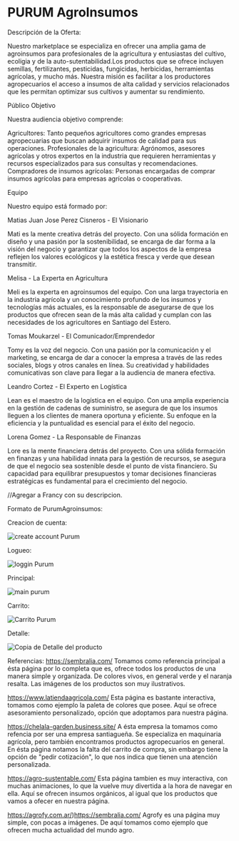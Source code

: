 # PURUM AgroInsumos

Descripción de la Oferta:

Nuestro marketplace se especializa en ofrecer una amplia gama de agroinsumos para profesionales de la agricultura y entusiastas del cultivo, ecoligia y de la auto-sutentabilidad.Los productos que se ofrece incluyen semillas, fertilizantes, pesticidas, fungicidas, herbicidas, herramientas agrícolas, y mucho más. Nuestra misión es facilitar a los productores agropecuarios el acceso a insumos de alta calidad y servicios relacionados que les permitan optimizar sus cultivos y aumentar su rendimiento.

Público Objetivo

Nuestra audiencia objetivo comprende:

Agricultores: Tanto pequeños agricultores como grandes empresas agropecuarias que buscan adquirir insumos de calidad para sus operaciones.
Profesionales de la agricultura: Agrónomos, asesores agrícolas y otros expertos en la industria que requieren herramientas y recursos especializados para sus consultas y recomendaciones.
Compradores de insumos agrícolas: Personas encargadas de comprar insumos agrícolas para empresas agrícolas o cooperativas.


Equipo

Nuestro equipo está formado por:

Matias Juan Jose Perez Cisneros - El Visionario

Mati es la mente creativa detrás del proyecto. Con una sólida formación en diseño y una pasión por la sostenibilidad, se encarga de dar forma a la visión del negocio y garantizar que todos los aspectos de la empresa reflejen los valores ecológicos y la estética fresca y verde que desean transmitir.

Melisa - La Experta en Agricultura

Meli es la experta en agroinsumos del equipo. Con una larga trayectoria en la industria agrícola y un conocimiento profundo de los insumos y tecnologías más actuales, es la responsable de asegurarse de que los productos que ofrecen sean de la más alta calidad y cumplan con las necesidades de los agricultores en Santiago del Estero.

Tomas Moukarzel - El Comunicador/Emprendedor

Tomy es la voz del negocio. Con una pasión por la comunicación y el marketing, se encarga de dar a conocer la empresa a través de las redes sociales, blogs y otros canales en línea. Su creatividad y habilidades comunicativas son clave para llegar a la audiencia de manera efectiva.

Leandro Cortez - El Experto en Logística

Lean es el maestro de la logística en el equipo. Con una amplia experiencia en la gestión de cadenas de suministro, se asegura de que los insumos lleguen a los clientes de manera oportuna y eficiente. Su enfoque en la eficiencia y la puntualidad es esencial para el éxito del negocio.

Lorena Gomez - La Responsable de Finanzas

Lore es la mente financiera detrás del proyecto. Con una sólida formación en finanzas y una habilidad innata para la gestión de recursos, se asegura de que el negocio sea sostenible desde el punto de vista financiero. Su capacidad para equilibrar presupuestos y tomar decisiones financieras estratégicas es fundamental para el crecimiento del negocio.

//Agregar a Francy con su descripcion.


Formato de PurumAgroinsumos:


Creacion de cuenta:

![create account Purum](https://github.com/lorenang/grupo_5_PURUMAgroInsumos/assets/146954375/ee415c78-8200-4d5a-b688-898d32b8b485)

Logueo:

![loggin Purum](https://github.com/lorenang/grupo_5_PURUMAgroInsumos/assets/146954375/b8f57208-68fb-4053-ab4a-b95ea3ba33f1)

Principal:

![main purum](https://github.com/lorenang/grupo_5_PURUMAgroInsumos/assets/146954375/9d889eca-b424-4558-9fdd-7f1b6a498067)

Carrito:

![Carrito Purum](https://github.com/lorenang/grupo_5_PURUMAgroInsumos/assets/146954375/5a3a97e9-453d-4094-bffd-1ef2a9b1b3f4)

Detalle:

![Copia de Detalle del producto](https://github.com/lorenang/grupo_5_PURUMAgroInsumos/assets/146954375/f8bc115e-a406-48ff-9455-f815d70ba4e1)




Referencias:
https://sembralia.com/
Tomamos como referencia principal a ésta página por lo completa que es, ofrece todos los productos de una manera simple y organizada. De colores vivos, en general verde y el naranja resalta. Las imágenes de los productos son muy ilustrativos.

https://www.latiendaagricola.com/
Esta página es bastante interactiva, tomamos como ejemplo la paleta de colores que posee. Aquí se ofrece asesoramiento personalizado, opción que adoptamos para nuestra página.

https://chelala-garden.business.site/
A ésta empresa la tomamos como refencia por ser una empresa santiagueña. Se especializa en maquinaria agrícola, pero también encontramos productos agropecuarios en general. En ésta página notamos la falta del carrito de compra, sin embargo tiene la opción de "pedir cotización", lo que nos indica que tienen una atención personalizada.

https://agro-sustentable.com/
Esta página tambien es muy interactiva, con muchas animaciones, lo que la vuelve muy divertida a la hora de navegar en ella. Aquí se ofrecen insumos orgánicos, al igual que los productos que vamos a ofecer en nuestra página.

https://agrofy.com.ar/)https://sembralia.com/
Agrofy es una página muy simple, con pocas a imágenes. De aquí tomamos como ejemplo que ofrecen mucha actualidad del mundo agro.
